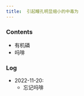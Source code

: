 ```yaml
---
title:  引起瞳孔明显缩小的中毒为
--- 
```


### Contents
- 有机磷
- <span class="bred">吗啡</span>

### Log
- 2022-11-20:
  - 忘记吗啡
